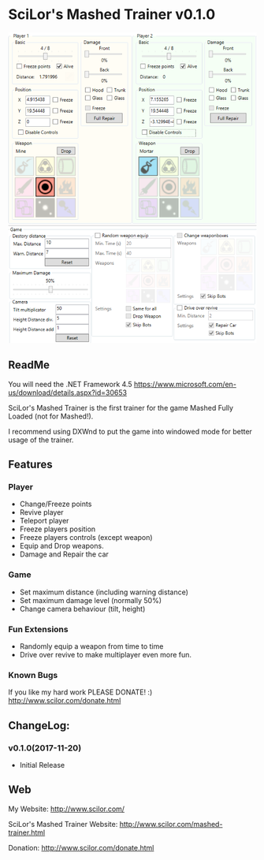 # SciLor's Mashed Trainer v0.1.0

![Screenshot](https://raw.githubusercontent.com/SciLor/MashedTrainer/master/SciLorsMashedTrainerv0.0.1.Slice.png)

## ReadMe

You will need the .NET Framework 4.5
https://www.microsoft.com/en-us/download/details.aspx?id=30653

SciLor's Mashed Trainer is the first trainer for the game Mashed Fully Loaded (not for Mashed!).

I recommend using DXWnd to put the game into windowed mode for better usage of the trainer.

## Features
### Player
- Change/Freeze points
- Revive player
- Teleport player
- Freeze players position
- Freeze players controls (except weapon)
- Equip and Drop weapons.
- Damage and Repair the car

### Game
- Set maximum distance (including warning distance)
- Set maximum damage level (normally 50%)
- Change camera behaviour (tilt, height)

### Fun Extensions
- Randomly equip a weapon from time to time
- Drive over revive to make multiplayer even more fun.

### Known Bugs

If you like my hard work PLEASE DONATE! :)
http://www.scilor.com/donate.html

## ChangeLog:

### v0.1.0(2017-11-20)
- Initial Release

## Web
My Website: http://www.scilor.com/

SciLor's Mashed Trainer Website: http://www.scilor.com/mashed-trainer.html

Donation: http://www.scilor.com/donate.html
